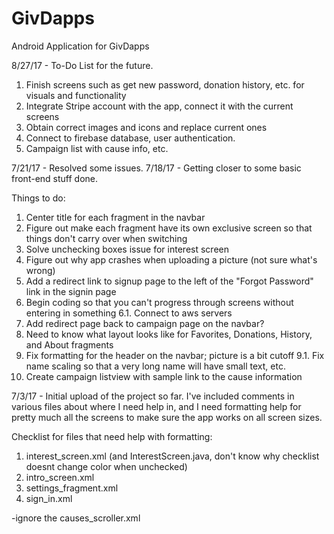 # GivDapps
Android Application for GivDapps

8/27/17 - To-Do List for the future.
1. Finish screens such as get new password, donation history, etc. for visuals and functionality
2. Integrate Stripe account with the app, connect it with the current screens
3. Obtain correct images and icons and replace current ones
4. Connect to firebase database, user authentication.
5. Campaign list with cause info, etc.

7/21/17 - Resolved some issues.
7/18/17 - Getting closer to some basic front-end stuff done.

Things to do:
1. Center title for each fragment in the navbar
2. Figure out make each fragment have its own exclusive screen so that things don't carry over when switching
3. Solve unchecking boxes issue for interest screen
4. Figure out why app crashes when uploading a picture (not sure what's wrong)
5. Add a redirect link to signup page to the left of the "Forgot Password" link in the signin page
6. Begin coding so that you can't progress through screens without entering in something
6.1. Connect to aws servers
7. Add redirect page back to campaign page on the navbar?
8. Need to know what layout looks like for Favorites, Donations, History, and About fragments
9. Fix formatting for the header on the navbar; picture is a bit cutoff
9.1. Fix name scaling so that a very long name will have small text, etc.
10. Create campaign listview with sample link to the cause information



7/3/17 - Initial upload of the project so far. I've included comments in various files about where I need help in, and I need formatting help for pretty much all the screens to make sure the app works on all screen sizes. 

Checklist for files that need help with formatting:
1. interest_screen.xml (and InterestScreen.java, don't know why checklist doesnt change color when unchecked)
2. intro_screen.xml
3. settings_fragment.xml
4. sign_in.xml 

-ignore the causes_scroller.xml

